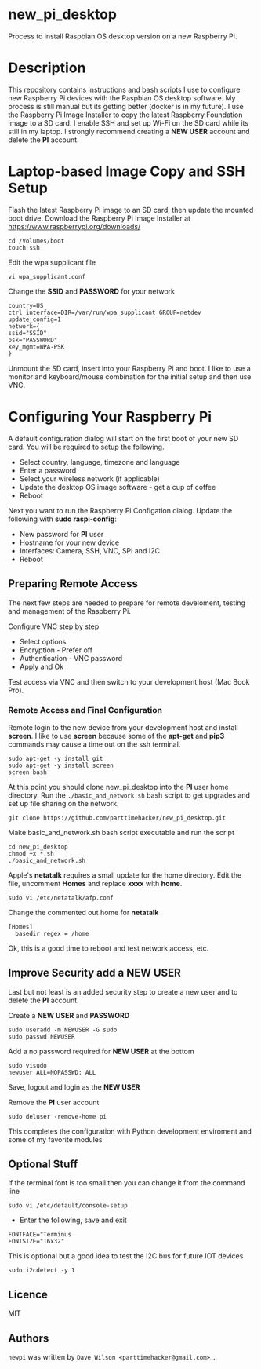 # new_pi_desktop

Process to install Raspbian OS desktop version on a new Raspberry Pi.

# Description

This repository contains instructions and bash scripts I use to configure new Raspberry Pi devices with the Raspbian OS desktop software. My process is still manual but its getting better (docker is in my future). I use the Raspberry Pi Image Installer to copy the latest Raspberry Foundation image to a SD card. I enable SSH and set up Wi-Fi on the SD card while its still in my laptop. I strongly recommend creating a **NEW USER** account and delete the **PI** account. 

# Laptop-based Image Copy and SSH Setup

Flash the latest Raspberry Pi image to an SD card, then update the mounted boot drive. Download the Raspberry Pi Image Installer at https://www.raspberrypi.org/downloads/

```
cd /Volumes/boot
touch ssh
```
Edit the wpa supplicant file
```
vi wpa_supplicant.conf
```
Change the **SSID** and **PASSWORD** for your network
```
country=US
ctrl_interface=DIR=/var/run/wpa_supplicant GROUP=netdev
update_config=1
network={
ssid="SSID"
psk="PASSWORD"
key_mgmt=WPA-PSK
}
```
Unmount the SD card, insert into your Raspberry Pi and boot.  I like to use a monitor and keyboard/mouse combination for the initial setup and then use VNC. 

# Configuring Your Raspberry Pi

A default configuration dialog will start on the first boot of your new SD card. You will be required to setup the following.

* Select country, language, timezone and language
* Enter a password
* Select your wireless network (if applicable)
* Update the desktop OS image software - get a cup of coffee
* Reboot 

Next you want to run the Raspberry Pi Configation dialog. Update the following with **sudo raspi-config**:

* New password for **PI** user
* Hostname for your new device
* Interfaces: Camera, SSH, VNC, SPI and I2C
* Reboot

## Preparing Remote Access

The next few steps are needed to prepare for remote develoment, testing and management of the Raspberry Pi. 

Configure VNC step by step

* Select options
* Encryption - Prefer off
* Authentication - VNC password
* Apply and Ok

Test access via VNC and then switch to your development host (Mac Book Pro).

### Remote Access and Final Configuration

Remote login to the new device from your development host and install **screen**. I like to use **screen** because some of the **apt-get** and **pip3** commands may cause a time out on the ssh terminal.

```
sudo apt-get -y install git
sudo apt-get -y install screen
screen bash
```

At this point you should clone new_pi_desktop into the **PI** user home directory. Run the `./basic_and_network.sh` bash script to get upgrades and set up file sharing on the network.

```
git clone https://github.com/parttimehacker/new_pi_desktop.git
```
Make basic_and_network.sh bash script executable and run the script
```
cd new_pi_desktop
chmod +x *.sh
./basic_and_network.sh
```
Apple's **netatalk** requires a small update for the home directory. Edit the file, uncomment **Homes** and replace **xxxx** with **home**.

```
sudo vi /etc/netatalk/afp.conf
```
Change the commented out home for **netatalk**
```
[Homes]
  basedir regex = /home
```
Ok, this is a good time to reboot and test network access, etc.

## Improve Security add a NEW USER
Last but not least is an added security step to create a new user and to delete the **PI** account.

Create a **NEW USER** and **PASSWORD**
```
sudo useradd -m NEWUSER -G sudo
sudo passwd NEWUSER
```
Add a no password required for **NEW USER** at the bottom
```
sudo visudo
newuser ALL=NOPASSWD: ALL
```
Save, logout and login as the **NEW USER**

Remove the **PI** user account 

```
sudo deluser -remove-home pi
```

This completes the configuration with Python development enviroment and some of my favorite modules

## Optional Stuff

If the terminal font is too small then you can change it from the command line
```
sudo vi /etc/default/console-setup 
```
- Enter the following, save and exit
```
FONTFACE="Terminus
FONTSIZE="16x32"
```
This is optional but a good idea to test the I2C bus for future IOT devices
```
sudo i2cdetect -y 1
```
Licence
-------

MIT

Authors
-------

`newpi` was written by `Dave Wilson <parttimehacker@gmail.com>`_.

